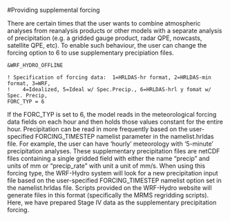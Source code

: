 #Providing supplemental forcing

There are certain times that the user wants to combine atmospheric analyses from reanalysis products or other models with a separate analysis of precipitation (e.g. a gridded gauge product, radar QPE, nowcasts, satellite QPE, etc). To enable such behaviour, the user can change the forcing option to 6 to use supplementary precipiation files.

```
&WRF_HYDRO_OFFLINE

! Specification of forcing data:  1=HRLDAS-hr format, 2=HRLDAS-min format, 3=WRF,
!    4=Idealized, 5=Ideal w/ Spec.Precip., 6=HRLDAS-hrl y fomat w/ Spec. Precip,
FORC_TYP = 6
```

If the FORC_TYP is set to 6, the model reads in the meteorological forcing data fields on each hour and then holds those values constant for the entire hour. Precipitation can be read in more frequently based on the user-specified FORCING_TIMESTEP namelist parameter in the namelist.hrldas file. For example, the user can have ‘hourly’ meteorology with ‘5-minute’ precipitation analyses. These supplementary precipitation files are netCDF files containing a single gridded field with either the name “precip” and units of mm or “precip_rate” with unit a unit of mm/s. When using this forcing type, the WRF-Hydro system will look for a new precipitation input file based on the user-specified FORCING_TIMESTEP namelist option set in the namelist.hrldas file. Scripts provided on the WRF-Hydro website will generate files in this format (specifically the MRMS regridding scripts). Here, we have prepared Stage IV data as the supplementary precipitation forcing. 


